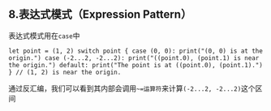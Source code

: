8.表达式模式（Expression Pattern）
---------------------------

表达式模式用在`case`中

`let point = (1, 2)
switch point {
case (0, 0):
print("(0, 0) is at the origin.")
case (-2...2, -2...2):
print("((point.0), (point.1) is near the origin.")
default:
print("The point is at ((point.0), (point.1).")
} // (1, 2) is near the origin.` 

通过反汇编，我们可以看到其内部会调用`~=运算符`来计算`(-2...2, -2...2)`这个区间